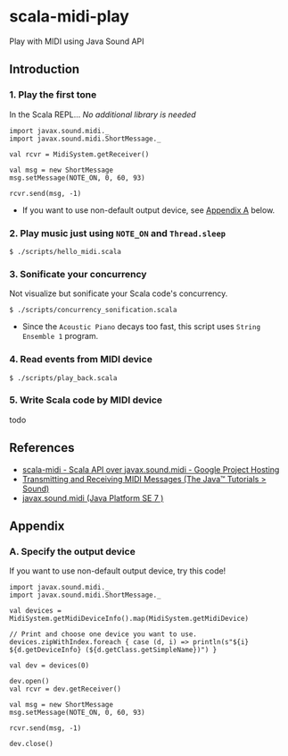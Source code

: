 scala-midi-play
====

Play with MIDI using Java Sound API


## Introduction

### 1. Play the first tone

In the Scala REPL... *No additional library is needed*

```
import javax.sound.midi._
import javax.sound.midi.ShortMessage._

val rcvr = MidiSystem.getReceiver()

val msg = new ShortMessage
msg.setMessage(NOTE_ON, 0, 60, 93)

rcvr.send(msg, -1)
```

- If you want to use non-default output device, see [Appendix A](https://github.com/mogproject/scala-midi-play#a-specify-the-output-device) below.


### 2. Play music just using `NOTE_ON` and `Thread.sleep`

```
$ ./scripts/hello_midi.scala
```

### 3. Sonificate your concurrency

Not visualize but sonificate your Scala code's concurrency.

```
$ ./scripts/concurrency_sonification.scala
```

- Since the `Acoustic Piano` decays too fast, this script uses `String Ensemble 1` program.

### 4. Read events from MIDI device

```
$ ./scripts/play_back.scala
```

### 5. Write Scala code by MIDI device

todo

## References

- [scala-midi - Scala API over javax.sound.midi - Google Project Hosting](https://code.google.com/p/scala-midi/) 
- [Transmitting and Receiving MIDI Messages (The Java™ Tutorials > Sound)](http://docs.oracle.com/javase/tutorial/sound/MIDI-messages.html)
- [javax.sound.midi (Java Platform SE 7 )](http://docs.oracle.com/javase/7/docs/api/javax/sound/midi/package-summary.html)

## Appendix

### A. Specify the output device

If you want to use non-default output device, try this code!

```
import javax.sound.midi._
import javax.sound.midi.ShortMessage._

val devices = MidiSystem.getMidiDeviceInfo().map(MidiSystem.getMidiDevice)

// Print and choose one device you want to use.
devices.zipWithIndex.foreach { case (d, i) => println(s"${i} ${d.getDeviceInfo} (${d.getClass.getSimpleName})") }

val dev = devices(0)

dev.open()
val rcvr = dev.getReceiver()

val msg = new ShortMessage
msg.setMessage(NOTE_ON, 0, 60, 93)

rcvr.send(msg, -1)

dev.close()
```

